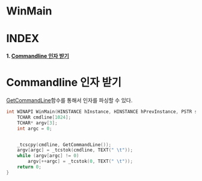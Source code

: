 # WinMain

# **INDEX**

**1. [Commandline 인자 받기](#Commandline-인자-받기)**


# **Commandline 인자 받기**

[GetCommandLine](https://github.com/2jinu/clang/tree/main/%ED%95%A8%EC%88%98/GetCommandLine)함수를 통해서 인자를 파싱할 수 있다.

```c++
int WINAPI WinMain(HINSTANCE hInstance, HINSTANCE hPrevInstance, PSTR szCmdLine, int iCmdShow){
    TCHAR cmdline[1024];
    TCHAR* argv[3];
    int argc = 0;


    _tcscpy(cmdline, GetCommandLine());
    argv[argc] = _tcstok(cmdline, TEXT(" \t"));
    while (argv[argc] != 0)
        argv[++argc] = _tcstok(0, TEXT(" \t"));
    return 0;
}
```